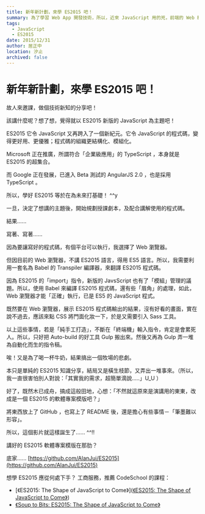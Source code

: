 ```yaml
---
title: 新年新計劃，來學 ES2015 吧！ 
summary: 為了學習 Web App 開發技術，所以，近來 JavaScript 用的兇，前端的 Web 網頁要用；後端的 Node.js 更是要用。聽人說 ES5 版的 JavaScript 不好用，應升級至 ES6 (或稱：ES2015)。新年，新展望，學著與潮流跟近吧！
tags:
  - JavaScript
  - ES2015
date: 2015/12/31
author: 居正中
location: 汐止
archived: false
---
```


# 新年新計劃，來學 ES2015 吧！

故人來邀課，做個技術新知的分享吧！

該講什麼呢？想了想，覺得就以 ES2015 新版的 JavaScript 為主題吧！

ES2015 它令 JavaScript 又再跨入了一個新紀元。它令 JavaScript 的程式碼，變得更好用、更優雅；程式碼的組織更結構化、模組化。

Microsoft 正在推廣，所謂符合「企業級應用」的 TypeScript ，本身就是 ES2015 的超集合。

而 Google 正在發展，已進入 Beta 測試的 AngularJS 2.0 ，也是採用 TypeScript 。

所以，學好 ES2015 等於在為未來打基礎！ ^^y

一旦，決定了想講的主題後，開始規劃授課劇本，及配合講解使用的程式碼。

結果......

寫著、寫著......

因為要讓寫好的程式碼，有個平台可以執行，我選擇了 Web 瀏覽器。

但因目前的 Web 瀏覽器，不講 ES2015 語言，得用 ES5 語言。所以，我需要利用一套名為 Babel 的 Transpiler 編譯器，來翻譯 ES2015 程式碼。

因為 ES2015 的「import」指令，新版的 JavsScript 也有了「模組」管理的議題。所以，使用 Babel 來編譯 ES2015 程式碼，還有些「眉角」的處理，如此， Web 瀏覽器才能「正確」執行，已是 ES5 的 JavaScript 程式。

既然要在 Web 瀏覽器，展示 ES2015 程式碼輸出的結果，沒有好看的畫面，實在說不過去，應該來點 CSS 將門面化妝一下，於是又需要引入 Sass 工具。

以上這些事情，若是「純手工打造」，不斷在「終端機」輸入指令，肯定是會累死人。所以，只好把 Auto-build 的好工具 Gulp 搬出來。然後又再為 Gulp 弄一堆為自動化而生的指令稿。

唉！又是為了喝一杯牛奶，結果搞出一個牧場的悲劇。

本只是單純的 ES2015 知識分享，結局又是橫生枝節，又弄出一堆事來。（所以，我一直很害怕別人對說：「其實我的需求，超簡單滴說.....」U_U ）

好了，既然木已成舟，搞成這般田地，心想：「不然就這原來是演講用的東東，改成是一個 ES2015 的軟體專案模版吧？」

將東西放上了 GitHub ，也寫上了 README 後，還是擔心有些事情－「筆墨難以形容」。

所以，這個影片就這樣誕生了...... ^^!!


講好的 ES2015 軟體專案模版在那肋？

底家...... [https://github.com/AlanJui/ES2015](https://github.com/AlanJui/ES2015)

想學 ES2015 應從何處下手？
工商服務，推薦 CodeSchool 的課程：

 -  [《ES2015: The Shape of JavaScript to Come》]([《ES2015: The Shape of JavaScript to Come》](https://www.pluralsight.com/courses/javascript-fundamentals-es6)) 
 -  [《Soup to Bits: ES2015: The Shape of JavaScript to Come》](https://www.pluralsight.com/codeschool)
 


